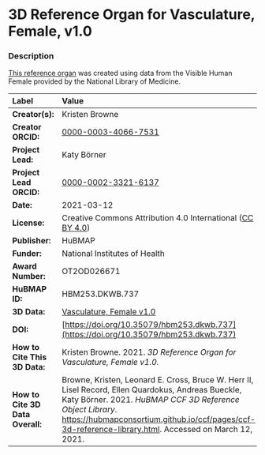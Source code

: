 # 3D Reference Organ for Vasculature, Female, v1.0

### Description
[This reference organ](https://hubmapconsortium.github.io/ccf/pages/ccf-3d-reference-library.html) was created using data from the Visible Human Female provided by the National Library of Medicine.

| Label | Value |
| :------------- |:-------------|
| **Creator(s):** | Kristen Browne |
| **Creator ORCID:** | [0000-0003-4066-7531](https://orcid.org/0000-0003-4066-7531) |
| **Project Lead:** | Katy B&ouml;rner |
| **Project Lead ORCID:** | [0000-0002-3321-6137](https://orcid.org/0000-0002-3321-6137) |
| **Date:** | 2021-03-12 |
| **License:** | Creative Commons Attribution 4.0 International ([CC BY 4.0](https://creativecommons.org/licenses/by/4.0/)) |
| **Publisher:** | HuBMAP |
| **Funder:** | National Institutes of Health |
| **Award Number:** | OT2OD026671 |
| **HuBMAP ID:** | HBM253.DKWB.737 |
| **3D Data:** | [Vasculature, Female v1.0](https://hubmapconsortium.github.io/ccf-releases/v1.0/models/VH_F_Vasculature_v1.0.glb) |
| **DOI:** | [https://doi.org/10.35079/hbm253.dkwb.737](https://doi.org/10.35079/hbm253.dkwb.737) |
| **How to Cite This 3D Data:** | Kristen Browne. 2021. *3D Reference Organ for Vasculature, Female v1.0.* | [https://doi.org/10.35079/hbm253.dkwb.737](https://doi.org/10.35079/hbm253.dkwb.737). Accessed on March 12, 2021. |
| **How to Cite 3D Data Overall:** | Browne, Kristen, Leonard E. Cross, Bruce W. Herr II, Lisel Record, Ellen Quardokus, Andreas Bueckle, Katy B&ouml;rner. 2021. *HuBMAP CCF 3D Reference Object Library*. https://hubmapconsortium.github.io/ccf/pages/ccf-3d-reference-library.html. Accessed on March 12, 2021. |